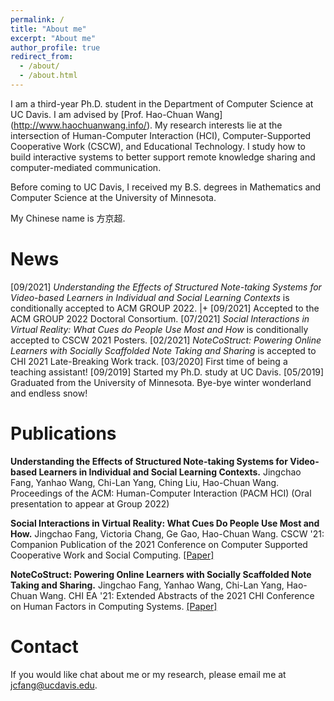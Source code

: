 ```yaml
---
permalink: /
title: "About me"
excerpt: "About me"
author_profile: true
redirect_from:
  - /about/
  - /about.html
---
```


I am a third-year Ph.D. student in the Department of Computer Science at UC Davis. I am advised by [Prof. Hao-Chuan Wang] (http://www.haochuanwang.info/). My research interests lie at the intersection of Human-Computer Interaction (HCI), Computer-Supported Cooperative Work (CSCW), and Educational Technology. I study how to build interactive systems to better support remote knowledge sharing and computer-mediated communication.

Before coming to UC Davis, I received my B.S. degrees in Mathematics and Computer Science at the University of Minnesota.

My Chinese name is 方京超.

News
======

[09/2021] *Understanding the Effects of Structured Note-taking Systems for Video-based Learners in Individual and Social Learning Contexts* is conditionally accepted to ACM GROUP 2022. |+
[09/2021] Accepted to the ACM GROUP 2022 Doctoral Consortium.
[07/2021] *Social Interactions in Virtual Reality: What Cues do People Use Most and How* is conditionally accepted to CSCW 2021 Posters.
[02/2021] *NoteCoStruct: Powering Online Learners with Socially Scaffolded Note Taking and Sharing* is accepted to CHI 2021 Late-Breaking Work track.
[03/2020] First time of being a teaching assistant!
[09/2019] Started my Ph.D. study at UC Davis.
[05/2019] Graduated from the University of Minnesota. Bye-bye winter wonderland and endless snow!

Publications
======

**Understanding the Effects of Structured Note-taking Systems for Video-based Learners in Individual and Social Learning Contexts.**
Jingchao Fang, Yanhao Wang, Chi-Lan Yang, Ching Liu, Hao-Chuan Wang. Proceedings of the ACM: Human-Computer Interaction (PACM HCI) (Oral presentation to appear at Group 2022)

**Social Interactions in Virtual Reality: What Cues Do People Use Most and How.**
Jingchao Fang, Victoria Chang, Ge Gao, Hao-Chuan Wang. CSCW '21: Companion Publication of the 2021 Conference on Computer Supported Cooperative Work and Social Computing. [[Paper]](https://dl.acm.org/doi/pdf/10.1145/3462204.3481772)

**NoteCoStruct: Powering Online Learners with Socially Scaffolded Note Taking and Sharing.**
Jingchao Fang, Yanhao Wang, Chi-Lan Yang, Hao-Chuan Wang. CHI EA '21: Extended Abstracts of the 2021 CHI Conference on Human Factors in Computing Systems. [[Paper]](https://dl.acm.org/doi/pdf/10.1145/3411763.3451694)

Contact
======

If you would like chat about me or my research, please email me at jcfang@ucdavis.edu.
